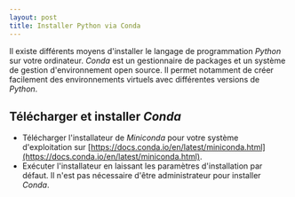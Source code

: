 ```yaml
---
layout: post
title: Installer Python via Conda
---
```


Il existe différents moyens d'installer le langage de programmation *Python* sur votre ordinateur. *Conda* est un gestionnaire de packages et un système de gestion d'environnement open source. Il permet notamment de créer facilement des environnements virtuels avec différentes versions de *Python*.

## Télécharger et installer *Conda*

- Télécharger l'installateur de *Miniconda* pour votre système d'exploitation sur [https://docs.conda.io/en/latest/miniconda.html](https://docs.conda.io/en/latest/miniconda.html).
- Exécuter l'installateur en laissant les paramètres d'installation par défaut. Il n'est pas nécessaire d'être administrateur pour installer *Conda*.

